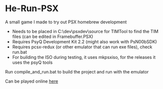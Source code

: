 # He-Run-PSX
A small game I made to try out PSX homebrew development

- Needs to be placed in C:\dev\psxdev\source for TIMTool to find the TIM files (can be edited in Framebuffer.PSX)
- Requires PsyQ Development Kit 2.2 (might also work with PsN00bSDK)
- Requires pcsx-redux (or other emulator that can run exe files), check run.bat
- For building the ISO during testing, it uses mkpsxiso, for the releases it uses the psyQ tools


Run compile_and_run.bat to build the project and run with the emulator

Can be played online [here](https://emymin.github.io/projects/herun/)
